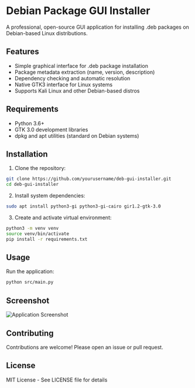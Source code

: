 # Debian Package GUI Installer

A professional, open-source GUI application for installing .deb packages on Debian-based Linux distributions.

## Features

- Simple graphical interface for .deb package installation
- Package metadata extraction (name, version, description)
- Dependency checking and automatic resolution
- Native GTK3 interface for Linux systems
- Supports Kali Linux and other Debian-based distros

## Requirements

- Python 3.6+
- GTK 3.0 development libraries
- dpkg and apt utilities (standard on Debian systems)

## Installation

1. Clone the repository:
```bash
git clone https://github.com/yourusername/deb-gui-installer.git
cd deb-gui-installer
```

2. Install system dependencies:
```bash
sudo apt install python3-gi python3-gi-cairo gir1.2-gtk-3.0
```

3. Create and activate virtual environment:
```bash
python3 -m venv venv
source venv/bin/activate
pip install -r requirements.txt
```

## Usage

Run the application:
```bash
python src/main.py
```

## Screenshot

![Application Screenshot](screenshot.png)

## Contributing

Contributions are welcome! Please open an issue or pull request.

## License

MIT License - See LICENSE file for details
